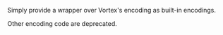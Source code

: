 Simply provide a wrapper over Vortex's encoding as built-in encodings.

Other encoding code are deprecated.